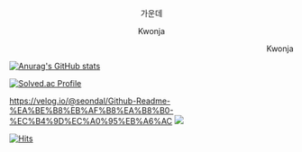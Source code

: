 <p align="center">가운데</p>
<p align="center"> Kwonja </p> <p align="right"> Kwonja </p>

[![Anurag's GitHub stats](https://github-readme-stats.vercel.app/api?username=kwonja&show_icons=true&theme=calm)](https://github.com/anuraghazra/github-readme-stats)

[![Solved.ac Profile](http://mazassumnida.wtf/api/v2/generate_badge?boj=snna58)](https://solved.ac/snna58/)


https://velog.io/@seondal/Github-Readme-%EA%BE%B8%EB%AF%B8%EA%B8%B0-%EC%B4%9D%EC%A0%95%EB%A6%AC
<a href="https://velog.io/@seondal"><img src="https://img.shields.io/badge/Tistory-84a8ad?style=flat-square&logo=Blogger&logoColor=white"/></a>

[![Hits](https://hits.seeyoufarm.com/api/count/incr/badge.svg?url=https%3A%2F%2Fgithub.com%2Fkwonja&count_bg=%23555555&title_bg=%23555555&icon=github.svg&icon_color=%23FFFFFF&title=Github&edge_flat=false)](https://hits.seeyoufarm.com)
